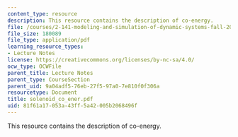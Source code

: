 ```yaml
---
content_type: resource
description: This resource contains the description of co-energy.
file: /courses/2-141-modeling-and-simulation-of-dynamic-systems-fall-2006/81f61a17053a43ff5a42005b2068496f_solenoid_co_ener.pdf
file_size: 180089
file_type: application/pdf
learning_resource_types:
- Lecture Notes
license: https://creativecommons.org/licenses/by-nc-sa/4.0/
ocw_type: OCWFile
parent_title: Lecture Notes
parent_type: CourseSection
parent_uid: 9a04adf5-76eb-27f5-97a0-7e810f0f306a
resourcetype: Document
title: solenoid_co_ener.pdf
uid: 81f61a17-053a-43ff-5a42-005b2068496f
---
```

This resource contains the description of co-energy.